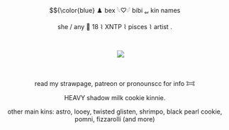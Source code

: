 <p align="center"> $${\color{blue}
♟️ bex 𓆩♡𓆪  bibi ₒᵣ kin names
<p align="center">
she / any 🎲 18  ⌇  XNTP  ⌇  pisces  ⌇  artist .

   ⠀⠀⠀ ⠀⠀ ⠀  ⠀⠀⠀ ⠀⠀ ⠀ ⠀⠀⠀      <p align="center">
   ㅤㅤ<img src="https://komarev.com/ghpvc/?username=pur3lies&color=1750AC&flat&label=lies&base=3000"></img>
</p>  ⠀
<p align="center">
read my strawpage, patreon or pronounscc for info 𐂯
<p align="center">
HEAVY shadow milk cookie kinnie. 
<p align="center">
   other main kins: astro, looey, twisted glisten, shrimpo, black pearl cookie, pomni, fizzarolli (and more)

